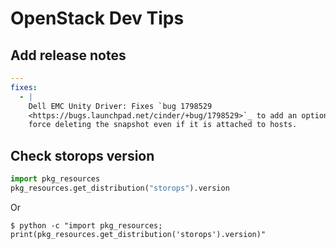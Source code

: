 # OpenStack Dev Tips


## Add release notes

```yaml
---
fixes:
  - |
    Dell EMC Unity Driver: Fixes `bug 1798529
    <https://bugs.launchpad.net/cinder/+bug/1798529>`_ to add an option for
    force deleting the snapshot even if it is attached to hosts.
```

## Check storops version

```python
import pkg_resources
pkg_resources.get_distribution("storops").version
```

Or
```console
$ python -c "import pkg_resources; print(pkg_resources.get_distribution('storops').version)"
```

